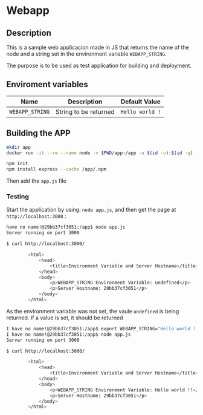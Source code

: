 # Webapp

## Description

This is a sample web applicacion made in JS that returns the name of the node and a string set in the environment variable  `WEBAPP_STRING`.

The purpose is to be used as test application for building and deployment.

## Enviroment variables

| Name                       | Description                       | Default Value       |
|----------------------------|-----------------------------------|---------------------|
| `WEBAPP_STRING`            | String to be returned             | `Hello world !`     |

## Building the APP

```bash
mkdir app
docker run -it --rm --name node -v $PWD/app:/app -u $(id -u):$(id -g) -p 3000:3000 bitnami/node:22 bash

npm init
npm install express --cache /app/.npm
```

Then add the `app.js` file

### Testing

Start the application by using: `node app.js`, and then get the page at `http://localhost:3000` :

```bash
have no name!@29bb37cf3051:/app$ node app.js
Server running on port 3000
```

```bash
$ curl http://localhost:3000/

        <html>
            <head>
                <title>Environment Variable and Server Hostname</title>
            </head>
            <body>
                <p>WEBAPP_STRING Environment Variable: undefined</p>
                <p>Server Hostname: 29bb37cf3051</p>
            </body>
        </html>
```

As the environment variable was not set, the vaule `undefined` is being returned. 
If a value is set, it should be returned

```bash
I have no name!@29bb37cf3051:/app$ export WEBAPP_STRING="Hello world !!"
I have no name!@29bb37cf3051:/app$ node app.js 
Server running on port 3000
```

```bash
$ curl http://localhost:3000/

        <html>
            <head>
                <title>Environment Variable and Server Hostname</title>
            </head>
            <body>
                <p>WEBAPP_STRING Environment Variable: Hello world !!</p>
                <p>Server Hostname: 29bb37cf3051</p>
            </body>
        </html>
```

